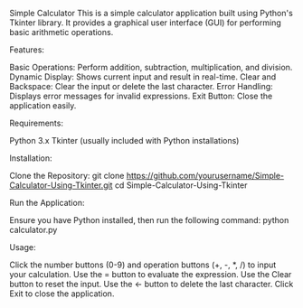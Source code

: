 Simple Calculator
This is a simple calculator application built using Python's Tkinter library. It provides a graphical user interface (GUI) for performing basic arithmetic operations.

Features:

Basic Operations: Perform addition, subtraction, multiplication, and division.
Dynamic Display: Shows current input and result in real-time.
Clear and Backspace: Clear the input or delete the last character.
Error Handling: Displays error messages for invalid expressions.
Exit Button: Close the application easily.

Requirements:

Python 3.x
Tkinter (usually included with Python installations)

Installation:

Clone the Repository:
git clone https://github.com/yourusername/Simple-Calculator-Using-Tkinter.git
cd Simple-Calculator-Using-Tkinter

Run the Application:

Ensure you have Python installed, then run the following command:
python calculator.py


Usage:

Click the number buttons (0-9) and operation buttons (+, -, *, /) to input your calculation.
Use the = button to evaluate the expression.
Use the Clear button to reset the input.
Use the ← button to delete the last character.
Click Exit to close the application.
